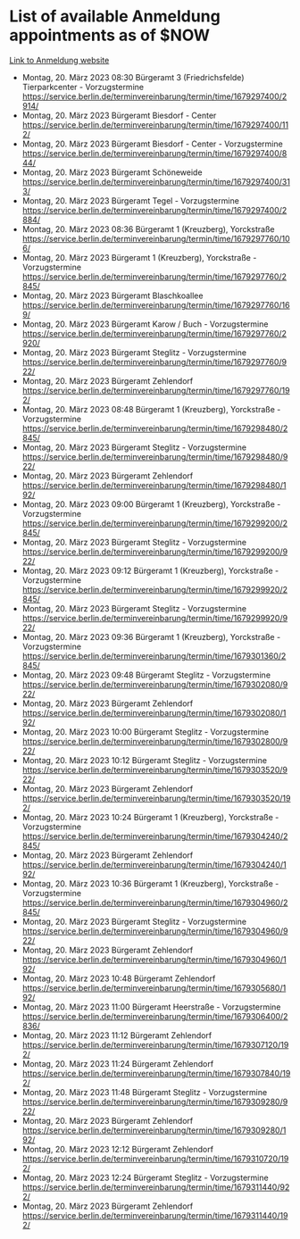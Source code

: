 # List of available Anmeldung appointments as of $NOW
[Link to Anmeldung website](https://service.berlin.de/terminvereinbarung/termin/tag.php?termin=1&anliegen[]=120686&dienstleisterlist=122210,122217,327316,122219,327312,122227,327314,122231,327346,122243,327348,122254,122252,329742,122260,329745,122262,329748,122271,327278,122273,327274,122277,327276,330436,122280,327294,122282,327290,122284,327292,122291,327270,122285,327266,122286,327264,122296,327268,150230,329760,122297,327286,122294,327284,122312,329763,122314,329775,122304,327330,122311,327334,122309,327332,317869,122281,327352,122279,329772,122283,122276,327324,122274,327326,122267,329766,122246,327318,122251,327320,122257,327322,122208,327298,122226,327300&herkunft=http%3A%2F%2Fservice.berlin.de%2Fdienstleistung%2F120686%2F)
- Montag, 20. März 2023 08:30 Bürgeramt 3 (Friedrichsfelde) Tierparkcenter - Vorzugstermine https://service.berlin.de/terminvereinbarung/termin/time/1679297400/2914/
- Montag, 20. März 2023  Bürgeramt Biesdorf - Center https://service.berlin.de/terminvereinbarung/termin/time/1679297400/112/
- Montag, 20. März 2023  Bürgeramt Biesdorf - Center - Vorzugstermine https://service.berlin.de/terminvereinbarung/termin/time/1679297400/844/
- Montag, 20. März 2023  Bürgeramt Schöneweide https://service.berlin.de/terminvereinbarung/termin/time/1679297400/313/
- Montag, 20. März 2023  Bürgeramt Tegel - Vorzugstermine https://service.berlin.de/terminvereinbarung/termin/time/1679297400/2884/
- Montag, 20. März 2023 08:36 Bürgeramt 1 (Kreuzberg), Yorckstraße https://service.berlin.de/terminvereinbarung/termin/time/1679297760/106/
- Montag, 20. März 2023  Bürgeramt 1 (Kreuzberg), Yorckstraße - Vorzugstermine https://service.berlin.de/terminvereinbarung/termin/time/1679297760/2845/
- Montag, 20. März 2023  Bürgeramt Blaschkoallee https://service.berlin.de/terminvereinbarung/termin/time/1679297760/169/
- Montag, 20. März 2023  Bürgeramt Karow / Buch - Vorzugstermine https://service.berlin.de/terminvereinbarung/termin/time/1679297760/2920/
- Montag, 20. März 2023  Bürgeramt Steglitz - Vorzugstermine https://service.berlin.de/terminvereinbarung/termin/time/1679297760/922/
- Montag, 20. März 2023  Bürgeramt Zehlendorf https://service.berlin.de/terminvereinbarung/termin/time/1679297760/192/
- Montag, 20. März 2023 08:48 Bürgeramt 1 (Kreuzberg), Yorckstraße - Vorzugstermine https://service.berlin.de/terminvereinbarung/termin/time/1679298480/2845/
- Montag, 20. März 2023  Bürgeramt Steglitz - Vorzugstermine https://service.berlin.de/terminvereinbarung/termin/time/1679298480/922/
- Montag, 20. März 2023  Bürgeramt Zehlendorf https://service.berlin.de/terminvereinbarung/termin/time/1679298480/192/
- Montag, 20. März 2023 09:00 Bürgeramt 1 (Kreuzberg), Yorckstraße - Vorzugstermine https://service.berlin.de/terminvereinbarung/termin/time/1679299200/2845/
- Montag, 20. März 2023  Bürgeramt Steglitz - Vorzugstermine https://service.berlin.de/terminvereinbarung/termin/time/1679299200/922/
- Montag, 20. März 2023 09:12 Bürgeramt 1 (Kreuzberg), Yorckstraße - Vorzugstermine https://service.berlin.de/terminvereinbarung/termin/time/1679299920/2845/
- Montag, 20. März 2023  Bürgeramt Steglitz - Vorzugstermine https://service.berlin.de/terminvereinbarung/termin/time/1679299920/922/
- Montag, 20. März 2023 09:36 Bürgeramt 1 (Kreuzberg), Yorckstraße - Vorzugstermine https://service.berlin.de/terminvereinbarung/termin/time/1679301360/2845/
- Montag, 20. März 2023 09:48 Bürgeramt Steglitz - Vorzugstermine https://service.berlin.de/terminvereinbarung/termin/time/1679302080/922/
- Montag, 20. März 2023  Bürgeramt Zehlendorf https://service.berlin.de/terminvereinbarung/termin/time/1679302080/192/
- Montag, 20. März 2023 10:00 Bürgeramt Steglitz - Vorzugstermine https://service.berlin.de/terminvereinbarung/termin/time/1679302800/922/
- Montag, 20. März 2023 10:12 Bürgeramt Steglitz - Vorzugstermine https://service.berlin.de/terminvereinbarung/termin/time/1679303520/922/
- Montag, 20. März 2023  Bürgeramt Zehlendorf https://service.berlin.de/terminvereinbarung/termin/time/1679303520/192/
- Montag, 20. März 2023 10:24 Bürgeramt 1 (Kreuzberg), Yorckstraße - Vorzugstermine https://service.berlin.de/terminvereinbarung/termin/time/1679304240/2845/
- Montag, 20. März 2023  Bürgeramt Zehlendorf https://service.berlin.de/terminvereinbarung/termin/time/1679304240/192/
- Montag, 20. März 2023 10:36 Bürgeramt 1 (Kreuzberg), Yorckstraße - Vorzugstermine https://service.berlin.de/terminvereinbarung/termin/time/1679304960/2845/
- Montag, 20. März 2023  Bürgeramt Steglitz - Vorzugstermine https://service.berlin.de/terminvereinbarung/termin/time/1679304960/922/
- Montag, 20. März 2023  Bürgeramt Zehlendorf https://service.berlin.de/terminvereinbarung/termin/time/1679304960/192/
- Montag, 20. März 2023 10:48 Bürgeramt Zehlendorf https://service.berlin.de/terminvereinbarung/termin/time/1679305680/192/
- Montag, 20. März 2023 11:00 Bürgeramt Heerstraße - Vorzugstermine https://service.berlin.de/terminvereinbarung/termin/time/1679306400/2836/
- Montag, 20. März 2023 11:12 Bürgeramt Zehlendorf https://service.berlin.de/terminvereinbarung/termin/time/1679307120/192/
- Montag, 20. März 2023 11:24 Bürgeramt Zehlendorf https://service.berlin.de/terminvereinbarung/termin/time/1679307840/192/
- Montag, 20. März 2023 11:48 Bürgeramt Steglitz - Vorzugstermine https://service.berlin.de/terminvereinbarung/termin/time/1679309280/922/
- Montag, 20. März 2023  Bürgeramt Zehlendorf https://service.berlin.de/terminvereinbarung/termin/time/1679309280/192/
- Montag, 20. März 2023 12:12 Bürgeramt Zehlendorf https://service.berlin.de/terminvereinbarung/termin/time/1679310720/192/
- Montag, 20. März 2023 12:24 Bürgeramt Steglitz - Vorzugstermine https://service.berlin.de/terminvereinbarung/termin/time/1679311440/922/
- Montag, 20. März 2023  Bürgeramt Zehlendorf https://service.berlin.de/terminvereinbarung/termin/time/1679311440/192/

